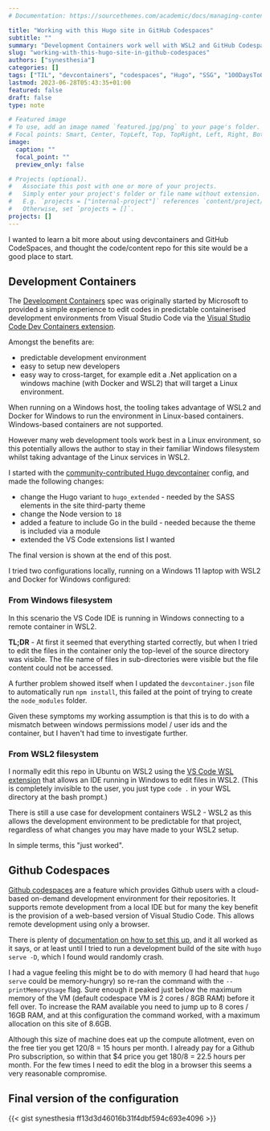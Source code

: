 ```yaml
---
# Documentation: https://sourcethemes.com/academic/docs/managing-content/

title: "Working with this Hugo site in GitHub Codespaces"
subtitle: ""
summary: "Development Containers work well with WSL2 and GitHub Codespaces, found problems from Windows"
slug: "working-with-this-hugo-site-in-github-codespaces"
authors: ["synesthesia"]
categories: []
tags: ["TIL", "devcontainers", "codespaces", "Hugo", "SSG", "100DaysToOffload"]
lastmod: 2023-06-28T05:43:35+01:00
featured: false
draft: false
type: note

# Featured image
# To use, add an image named `featured.jpg/png` to your page's folder.
# Focal points: Smart, Center, TopLeft, Top, TopRight, Left, Right, BottomLeft, Bottom, BottomRight.
image:
  caption: ""
  focal_point: ""
  preview_only: false

# Projects (optional).
#   Associate this post with one or more of your projects.
#   Simply enter your project's folder or file name without extension.
#   E.g. `projects = ["internal-project"]` references `content/project/deep-learning/index.md`.
#   Otherwise, set `projects = []`.
projects: []
---
```

I wanted to learn a bit more about using devcontainers and GitHub CodeSpaces, and thought the code/content repo for this site would be a good place to start.

## Development Containers

The [Development Containers](https://containers.dev/) spec was originally started by Microsoft to provided a simple experience to edit codes in predictable containerised development environments from Visual Studio Code via the [Visual Studio Code Dev Containers extension](https://code.visualstudio.com/docs/devcontainers/containers).

Amongst the benefits are:

- predictable development environment
- easy to setup new developers
- easy way to cross-target, for example edit a .Net application on a windows machine (with Docker and WSL2) that will target a Linux environment.

When running on a Windows host, the tooling takes advantage of WSL2 and Docker for Windows to run the environment in Linux-based containers. Windows-based containers are not supported. 

However many web development tools work best in a Linux environment, so this potentially allows the author to stay in their familiar Windows filesystem whilst taking advantage of the Linux services in WSL2.

I started with the [community-contributed Hugo devcontainer](https://github.com/microsoft/vscode-dev-containers/tree/main/containers/hugo) config, and made the following changes:

- change the Hugo variant to `hugo_extended` - needed by the SASS elements in the site third-party theme
- change the Node version to `18`
- added a feature to include Go in the build - needed because the theme is included via a module
- extended the VS Code extensions list I wanted

The final version is shown at the end of this post.

I tried two configurations locally, running on a Windows 11 laptop with WSL2 and Docker for Windows configured:

### From Windows filesystem

In this scenario the VS Code IDE is running in Windows connecting to a remote container in WSL2.

**TL;DR** - At first it seemed that everything started correctly, but when I tried to edit the files in the container only the top-level of the source directory was visible. The file name of files in sub-directories were visible but the file content could not be accessed. 

A further problem showed itself when I updated the `devcontainer.json` file to automatically run `npm install`, this failed at the point of trying to create the `node_modules` folder.

Given these symptoms my working assumption is that this is to do with a mismatch between windows permissions model / user ids and the container, but I haven't had time to investigate further.

### From WSL2 filesystem

I normally edit this repo in Ubuntu on WSL2 using the [VS Code WSL extension](https://code.visualstudio.com/docs/remote/wsl) that allows an IDE running in Windows to edit files in WSL2. (This is completely invisible to the user, you just type `code .` in your WSL directory at the bash prompt.)

There is still a use case for development containers WSL2 - WSL2 as this allows the development environment to be predictable for that project, regardless of what changes you may have made to your WSL2 setup.

In simple terms, this "just worked".

## Github Codespaces

[Github codespaces](https://github.com/features/codespaces) are a feature which provides Github users with a cloud-based on-demand development environment for their repositories. It supports remote development from a local IDE but for many the key benefit is the provision of a web-based version of Visual Studio Code. This allows remote development using only a browser.

There is plenty of [documentation on how to set this up](https://docs.github.com/en/codespaces/getting-started/quickstart), and it all worked as it says, or at least until I tried to run a development build of the site with `hugo serve -D`, which I found would randomly crash.

I had a vague feeling this might be to do with memory (I had heard that `hugo serve` could be memory-hungry) so re-ran the command with the `--printMemoryUsage` flag. Sure enough it peaked just below the maximum memory of the VM (default codespace VM is 2 cores / 8GB RAM) before it fell over. To increase the RAM available you need to jump up to 8 cores / 16GB RAM, and at this configuration the command worked, with a maximum allocation on this site of 8.6GB.

Although this size of machine does eat up the compute allotment, even on the free tier you get 120/8 = 15 hours per month. I already pay for a Github Pro subscription, so within that $4 price you get 180/8 = 22.5 hours per month. For the few times I need to edit the blog in a browser this seems a very reasonable compromise.

## Final version of the configuration

{{< gist synesthesia ff13d3d46016b31f4dbf594c693e4096  >}}
